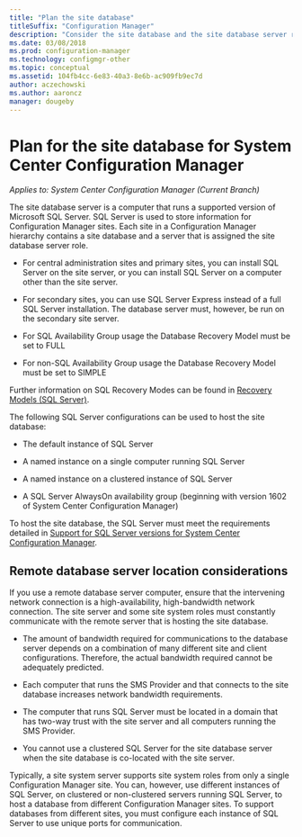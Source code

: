 ```yaml
---
title: "Plan the site database"
titleSuffix: "Configuration Manager"
description: "Consider the site database and the site database server role as you plan your System Center Configuration Manager hierarchy."
ms.date: 03/08/2018
ms.prod: configuration-manager
ms.technology: configmgr-other
ms.topic: conceptual
ms.assetid: 104fb4cc-6e83-40a3-8e6b-ac909fb9ec7d
author: aczechowski
ms.author: aaroncz
manager: dougeby
---
```

# Plan for the site database for System Center Configuration Manager

*Applies to: System Center Configuration Manager (Current Branch)*

The site database server is a computer that runs a supported version of Microsoft SQL Server. SQL Server is used to store information for Configuration Manager sites. Each site in a Configuration Manager hierarchy contains a site database and a server that is assigned the site database server role.  

-   For central administration sites and primary sites, you can install SQL Server on the site server, or you can install SQL Server on a computer other than the site server.  

-   For secondary sites, you can use SQL Server Express instead of a full SQL Server installation. The database server must, however, be run on the secondary site server.  

-  For SQL Availability Group usage the Database Recovery Model must be set to FULL  

-  For non-SQL Availability Group usage the Database Recovery Model must be set to SIMPLE  

Further information on SQL Recovery Modes can be found in [Recovery Models (SQL Server)](https://docs.microsoft.com/sql/relational-databases/backup-restore/recovery-models-sql-server).

The following SQL Server configurations can be used to host the site database:  

-   The default instance of SQL Server  

-   A named instance on a single computer running SQL Server  

-   A named instance on a clustered instance of SQL Server  

-   A SQL Server AlwaysOn availability group (beginning with version 1602 of System Center Configuration Manager)


To host the site database, the SQL Server must meet the requirements detailed in [Support for SQL Server versions for System Center Configuration Manager](../../../core/plan-design/configs/support-for-sql-server-versions.md).  



## Remote database server location considerations  

If you use a remote database server computer, ensure that the intervening network connection is a high-availability, high-bandwidth network connection. The site server and some site system roles must constantly communicate with the remote server that is hosting the site database.

-   The amount of bandwidth required for communications to the database server depends on a combination of many different site and client configurations. Therefore, the actual bandwidth required cannot be adequately predicted.  

-   Each computer that runs the SMS Provider and that connects to the site database increases network bandwidth requirements.  

-   The computer that runs SQL Server must be located in a domain that has two-way trust with the site server and all computers running the SMS Provider.  

-   You cannot use a clustered SQL Server for the site database server when the site database is co-located with the site server.  


Typically, a site system server supports site system roles from only a single Configuration Manager site. You can, however, use different instances of SQL Server, on clustered or non-clustered servers running SQL Server, to host a database from different Configuration Manager sites. To support databases from different sites, you must configure each instance of SQL Server to use unique ports for communication.  
